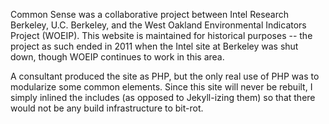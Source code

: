 Common Sense was a collaborative project between Intel Research Berkeley, U.C. Berkeley, and the West Oakland Environmental Indicators Project (WOEIP). This website is maintained for historical purposes -- the project as such ended in 2011 when the Intel site at Berkeley was shut down, though WOEIP continues to work in this area.

A consultant produced the site as PHP, but the only real use of PHP was to modularize some common elements. Since this site will never be rebuilt, I simply inlined the includes (as opposed to Jekyll-izing them) so that there would not be any build infrastructure to bit-rot.
